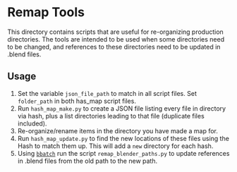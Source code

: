 # Remap Tools

This directory contains scripts that are useful for re-organizing production directories. The tools are intended to be used when some directories need to be changed, and references to these directories need to be updated in .blend files.

## Usage
1. Set the variable `json_file_path` to match in all script files. Set `folder_path` in both has_map script files.
2. Run `hash_map_make.py` to create a JSON file listing every file in directory via hash, plus a list directories leading to that file (duplicate files included).
3. Re-organize/rename items in the directory you have made a map for.
4. Run `hash_map_update.py` to find the new locations of these files using the Hash to match them up. This will add a `new` directory for each hash.
5. Using [`bbatch`](https://projects.blender.org/studio/blender-studio-pipeline/src/branch/main/scripts/bbatch/README.md) run the script `remap_blender_paths.py` to update references in .blend files from the old path to the new path.
